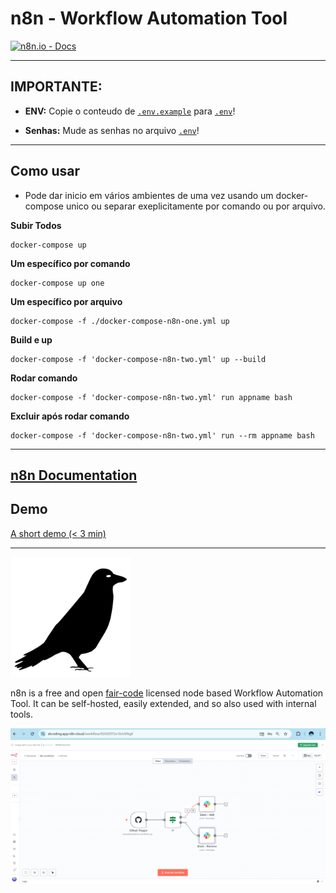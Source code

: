 # n8n - Workflow Automation Tool

<a href="https://n8n.io/">
<img src="https://docs.n8n.io/assets/img/n8n-logo.png" width="550" alt="n8n.io - Docs">
</a>

---

## IMPORTANTE:
- **ENV:** Copie o conteudo de [`.env.example`](.env.example) para  [`.env`](.env)!

- **Senhas:** Mude as senhas no arquivo [`.env`](.env)!

---

## Como usar

- Pode dar inicio em vários ambientes de uma vez usando um docker-compose unico ou separar exeplicitamente por comando ou por arquivo.

**Subir Todos**

```
docker-compose up
```

**Um específico por comando**

```
docker-compose up one
```

**Um específico por arquivo**

```
docker-compose -f ./docker-compose-n8n-one.yml up
```

**Build e up**
```
docker-compose -f 'docker-compose-n8n-two.yml' up --build
```

**Rodar comando**
```
docker-compose -f 'docker-compose-n8n-two.yml' run appname bash
```

**Excluir após rodar comando**
```
docker-compose -f 'docker-compose-n8n-two.yml' run --rm appname bash
```

---

## [n8n Documentation](https://docs.n8n.io/) 

## Demo

[A short demo (< 3 min)](https://www.youtube.com/watch?v=3w7xIMKLVAg) 

---

![n8n.io - Workflow Automation](https://raw.githubusercontent.com/n8n-io/n8n/master/assets/n8n-logo.png)

n8n is a free and open [fair-code](http://faircode.io) licensed node based Workflow Automation Tool. It can be self-hosted, easily extended, and so also used with internal tools.

<a href="https://raw.githubusercontent.com/n8n-io/n8n/master/assets/n8n-screenshot.png"><img src="https://raw.githubusercontent.com/n8n-io/n8n/master/assets/n8n-screenshot.png" width="550" alt="n8n.io - Screenshot"></a>


